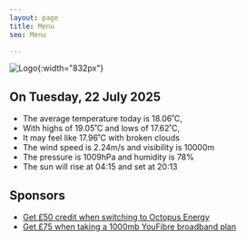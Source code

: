 ```yaml
---
layout: page
title: Menu
seo: Menu

---
```


![Logo](/images/logo.jpg){:width="832px"}

<!-- weather_marker starts -->
## On Tuesday, 22 July 2025

- The average temperature today is 18.06˚C,
- With highs of 19.05˚C and lows of 17.62˚C,
- It may feel like 17.96˚C with broken clouds
- The wind speed is 2.24m/s and visibility is 10000m
- The pressure is 1009hPa and humidity is 78%
- The sun will rise at 04:15 and set at 20:13

<!-- weather_marker ends -->

## Sponsors

- [Get £50 credit when switching to Octopus Energy](https://bit.ly/3oD1nnS)
- [Get £75 when taking a 1000mb YouFibre broadband plan](https://aklam.io/91zWhU?)
